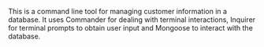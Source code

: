 This is a command line tool for managing customer information in a database. It uses Commander for dealing with terminal interactions, Inquirer for terminal prompts to obtain user input and Mongoose to interact with the database.